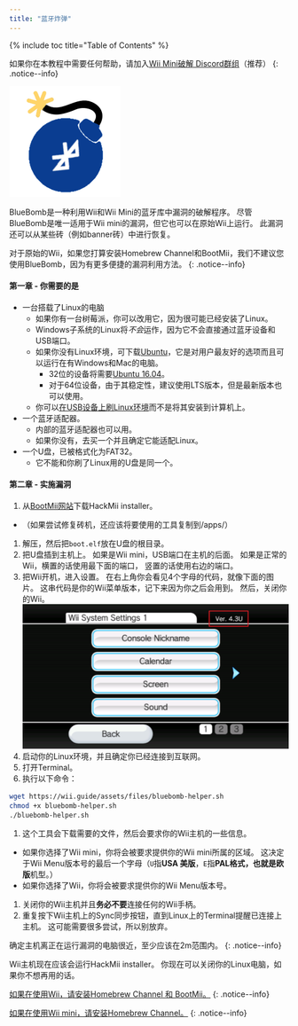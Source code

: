 ```yaml
---
title: "蓝牙炸弹"
---
```


{% include toc title="Table of Contents" %}

如果你在本教程中需要任何帮助，请加入[Wii Mini破解 Discord群组](https://discord.gg/6ryxnkS)（推荐）
{: .notice--info}

![蓝牙炸弹](/images/bluebomb.png)

BlueBomb是一种利用Wii和Wii Mini的蓝牙库中漏洞的破解程序。 尽管BlueBomb是唯一适用于Wii mini的漏洞，但它也可以在原始Wii上运行。 此漏洞还可以从某些砖（例如banner砖）中进行恢复。

对于原始的Wii，如果您打算安装Homebrew Channel和BootMii，我们不建议您使用BlueBomb，因为有更多便捷的漏洞利用方法。
{: .notice--info}

#### 第一章 - 你需要的是
- 一台搭载了Linux的电脑
  - 如果你有一台树莓派，你可以改用它，因为很可能已经安装了Linux。
  - Windows子系统的Linux将*不会*运作，因为它不会直接通过蓝牙设备和USB端口。
  - 如果你没有Linux环境，可下载[Ubuntu](https://ubuntu.com/download/desktop)，它是对用户最友好的选项而且可以运行在有Windows和Mac的电脑。
    - 32位的设备将需要[Ubuntu 16.04](http://releases.ubuntu.com/16.04/)。
    - 对于64位设备，由于其稳定性，建议使用LTS版本，但是最新版本也可以使用。
  - 你可以[在USB设备上刷Linux环境](https://ubuntu.com/tutorials/tutorial-create-a-usb-stick-on-windows#1-overview)而不是将其安装到计算机上。
- 一个蓝牙适配器。
  - 内部的蓝牙适配器也可以用。
  - 如果你没有，去买一个并且确定它能适配Linux。
- 一个U盘，已被格式化为FAT32。
  - 它不能和你刷了Linux用的U盘是同一个。

#### 第二章 - 实施漏洞
1. 从[BootMii网站](https://bootmii.org/download/)下载HackMii installer。
- （如果尝试修复砖机，还应该将要使用的工具复制到/apps/）
1. 解压，然后把`boot.elf`放在U盘的根目录。
1. 把U盘插到主机上。 如果是Wii mini，USB端口在主机的后面。 如果是正常的Wii，横置的话使用最下面的端口， 竖置的话使用右边的端口。
1. 把Wii开机，进入设置。 在右上角你会看见4个字母的代码，就像下面的图片。 这串代码是你的Wii菜单版本，记下来因为你之后会用到。 然后，关闭你的Wii。 ![系统彩蛋版本号](/images/Wii/SystemMenuVersion.png)
1. 启动你的Linux环境，并且确定你已经连接到互联网。
1. 打开Terminal。
1. 执行以下命令：
```bash
wget https://wii.guide/assets/files/bluebomb-helper.sh
chmod +x bluebomb-helper.sh
./bluebomb-helper.sh
```
1. 这个工具会下载需要的文件，然后会要求你的Wii主机的一些信息。
  - 如果你选择了Wii mini，你将会被要求提供你的Wii mini所属的区域。 这决定于Wii Menu版本号的最后一个字母（`U`指**USA 美版**，`E`指**PAL格式，也就是欧版**机型。）
  - 如果你选择了Wii，你将会被要求提供你的Wii Menu版本号。
1. 关闭你的Wii主机并且**务必不要**连接任何的Wii手柄。
1. 重复按下Wii主机上的Sync同步按钮，直到Linux上的Terminal提醒已连接上主机。 这可能需要很多尝试，所以别放弃。

确定主机离正在运行漏洞的电脑很近，至少应该在2m范围内。
{: .notice--info}

Wii主机现在应该会运行HackMii installer。 你现在可以关闭你的Linux电脑，如果你不想再用的话。

[如果在使用Wii，请安装Homebrew Channel 和 BootMii。](hbc)
{: .notice--info}

[如果在使用Wii mini，请安装Homebrew Channel。](hbc-mini)
{: .notice--info}
